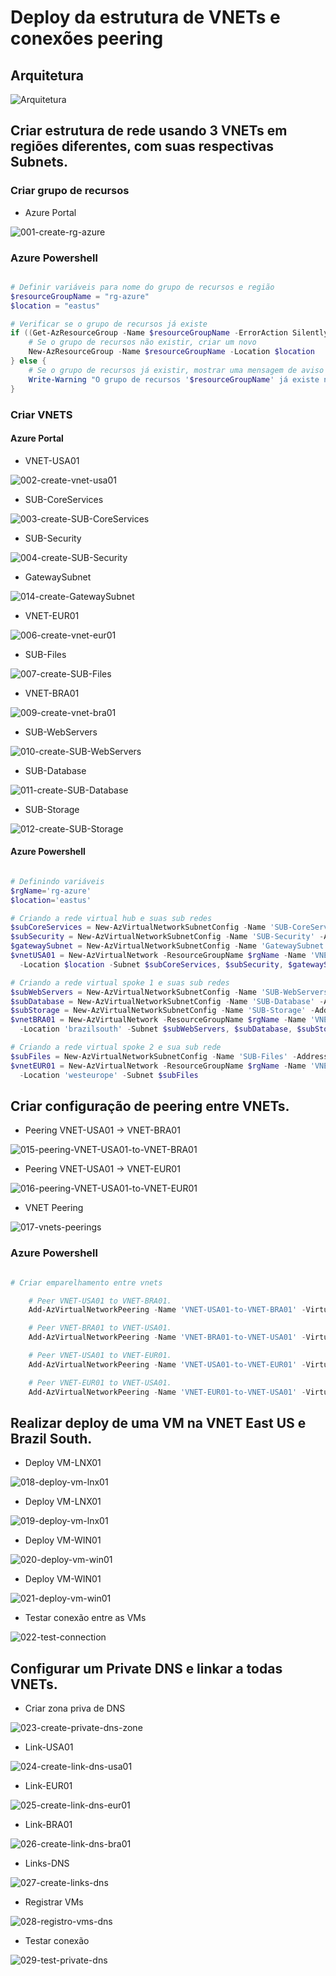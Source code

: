 # Deploy da estrutura de VNETs e conexões peering

## Arquitetura

![Arquitetura](https://user-images.githubusercontent.com/25647623/227696694-24803702-6e33-4026-8439-076dcd7959c5.png)

## Criar estrutura de rede usando 3 VNETs em regiões diferentes, com suas respectivas Subnets.

### Criar grupo de recursos

* Azure Portal


![001-create-rg-azure](https://user-images.githubusercontent.com/25647623/227694692-b7629b8c-18d9-46e4-8155-f2f269d373f9.png)


### Azure Powershell

```powershell 

# Definir variáveis para nome do grupo de recursos e região
$resourceGroupName = "rg-azure"
$location = "eastus"

# Verificar se o grupo de recursos já existe
if ((Get-AzResourceGroup -Name $resourceGroupName -ErrorAction SilentlyContinue) -eq $null) {
    # Se o grupo de recursos não existir, criar um novo
    New-AzResourceGroup -Name $resourceGroupName -Location $location
} else {
    # Se o grupo de recursos já existir, mostrar uma mensagem de aviso
    Write-Warning "O grupo de recursos '$resourceGroupName' já existe na região '$location'."
}

```

### Criar VNETS

#### Azure Portal

  
  * VNET-USA01

![002-create-vnet-usa01](https://user-images.githubusercontent.com/25647623/227694783-9a6ce49b-a381-4447-8f90-dc770de351d6.png)

  * SUB-CoreServices

![003-create-SUB-CoreServices](https://user-images.githubusercontent.com/25647623/227694854-278cbc4a-b910-4b71-871d-88d11e951f41.png)

  * SUB-Security

![004-create-SUB-Security](https://user-images.githubusercontent.com/25647623/227694937-cd6fd3eb-f994-4e4c-a193-b590088d33e1.png)

  * GatewaySubnet

![014-create-GatewaySubnet](https://user-images.githubusercontent.com/25647623/227695644-6983ab86-c942-4900-a206-80e109ef646a.png)

  * VNET-EUR01

![006-create-vnet-eur01](https://user-images.githubusercontent.com/25647623/227695582-2eff68da-6a63-4d6e-8540-74c36f1f651c.png)

  * SUB-Files

![007-create-SUB-Files](https://user-images.githubusercontent.com/25647623/227695594-3b89b9d4-ede6-4a87-bf80-b2471bf1843e.png)

  * VNET-BRA01

![009-create-vnet-bra01](https://user-images.githubusercontent.com/25647623/227695600-cf4a9c48-d0eb-4d14-bf57-46246a91f860.png)

  * SUB-WebServers

![010-create-SUB-WebServers](https://user-images.githubusercontent.com/25647623/227695609-6b3e4f2a-a713-4a47-bd17-756ac4753b0c.png)

  * SUB-Database

![011-create-SUB-Database](https://user-images.githubusercontent.com/25647623/227695616-371d304b-cae9-42f1-ac43-5819af44d240.png)

  * SUB-Storage

![012-create-SUB-Storage](https://user-images.githubusercontent.com/25647623/227695620-12ca2136-7833-4dbe-b185-592965067ef6.png)


#### Azure Powershell

```powershell

# Definindo variáveis
$rgName='rg-azure'
$location='eastus'

# Criando a rede virtual hub e suas sub redes
$subCoreServices = New-AzVirtualNetworkSubnetConfig -Name 'SUB-CoreServices' -AddressPrefix '10.1.0.0/24'
$subSecurity = New-AzVirtualNetworkSubnetConfig -Name 'SUB-Security' -AddressPrefix '10.1.1.0/24'
$gatewaySubnet = New-AzVirtualNetworkSubnetConfig -Name 'GatewaySubnet' -AddressPrefix '10.1.255.0/27'
$vnetUSA01 = New-AzVirtualNetwork -ResourceGroupName $rgName -Name 'VNET-USA01' -AddressPrefix '10.1.0.0/16' `
  -Location $location -Subnet $subCoreServices, $subSecurity, $gatewaySubnet

# Criando a rede virtual spoke 1 e suas sub redes
$subWebServers = New-AzVirtualNetworkSubnetConfig -Name 'SUB-WebServers' -AddressPrefix '10.3.0.0/24'
$subDatabase = New-AzVirtualNetworkSubnetConfig -Name 'SUB-Database' -AddressPrefix '10.3.1.0/24'
$subStorage = New-AzVirtualNetworkSubnetConfig -Name 'SUB-Storage' -AddressPrefix '10.3.2.0/24'
$vnetBRA01 = New-AzVirtualNetwork -ResourceGroupName $rgName -Name 'VNET-BRA01' -AddressPrefix '10.3.0.0/16' `
  -Location 'brazilsouth' -Subnet $subWebServers, $subDatabase, $subStorage

# Criando a rede virtual spoke 2 e sua sub rede
$subFiles = New-AzVirtualNetworkSubnetConfig -Name 'SUB-Files' -AddressPrefix '10.2.0.0/24'
$vnetEUR01 = New-AzVirtualNetwork -ResourceGroupName $rgName -Name 'VNET-EUR01' -AddressPrefix '10.2.0.0/16' `
  -Location 'westeurope' -Subnet $subFiles

```

## Criar configuração de peering entre VNETs.

* Peering VNET-USA01 -> VNET-BRA01

![015-peering-VNET-USA01-to-VNET-BRA01](https://user-images.githubusercontent.com/25647623/227696197-823fba94-9e19-4acb-9b9e-cc0cd8c3a06d.png)

* Peering VNET-USA01 -> VNET-EUR01

![016-peering-VNET-USA01-to-VNET-EUR01](https://user-images.githubusercontent.com/25647623/227696237-81c6b980-a259-47e3-a81b-5c7d28340388.png)

* VNET Peering

![017-vnets-peerings](https://user-images.githubusercontent.com/25647623/227696252-30612f38-b609-4932-9861-f0ce0637e2ba.png)

### Azure Powershell

```powershell

# Criar emparelhamento entre vnets

    # Peer VNET-USA01 to VNET-BRA01.
    Add-AzVirtualNetworkPeering -Name 'VNET-USA01-to-VNET-BRA01' -VirtualNetwork $vnetUSA01 -RemoteVirtualNetworkId $vnetBRA01.Id

    # Peer VNET-BRA01 to VNET-USA01.
    Add-AzVirtualNetworkPeering -Name 'VNET-BRA01-to-VNET-USA01' -VirtualNetwork $vnetBRA01 -RemoteVirtualNetworkId $vnetUSA01.Id

    # Peer VNET-USA01 to VNET-EUR01.
    Add-AzVirtualNetworkPeering -Name 'VNET-USA01-to-VNET-EUR01' -VirtualNetwork $vnetUSA01 -RemoteVirtualNetworkId $vnetEUR01.Id

    # Peer VNET-EUR01 to VNET-USA01.
    Add-AzVirtualNetworkPeering -Name 'VNET-EUR01-to-VNET-USA01' -VirtualNetwork $vnetEUR01 -RemoteVirtualNetworkId $vnetUSA01.Id

```

## Realizar deploy de uma VM na VNET East US e Brazil South.

* Deploy VM-LNX01

![018-deploy-vm-lnx01](https://user-images.githubusercontent.com/25647623/227696362-dbf05afd-27b7-47ec-b402-4392fbbffe99.png)

* Deploy VM-LNX01

![019-deploy-vm-lnx01](https://user-images.githubusercontent.com/25647623/227696385-e6bb7422-6c3b-4be6-92e4-bd4099ae40ec.png)

* Deploy VM-WIN01

![020-deploy-vm-win01](https://user-images.githubusercontent.com/25647623/227696404-fc62d8ca-d313-484e-a7c8-60269e9a7471.png)

* Deploy VM-WIN01

![021-deploy-vm-win01](https://user-images.githubusercontent.com/25647623/227696414-72d1d702-1060-42c3-a1e6-05164129c552.png)

* Testar conexão entre as VMs

![022-test-connection](https://user-images.githubusercontent.com/25647623/227696438-75783617-73e9-4332-8044-8d68a9d5924b.png)

## Configurar um Private DNS e linkar a todas VNETs.

* Criar zona priva de DNS

![023-create-private-dns-zone](https://user-images.githubusercontent.com/25647623/227696464-4ea9f35b-e1d2-4184-a273-176ed58cd9bf.png)

* Link-USA01

![024-create-link-dns-usa01](https://user-images.githubusercontent.com/25647623/227696492-e66a8dd4-114d-4a12-ab0f-390bcc6f7dd0.png)

* Link-EUR01

![025-create-link-dns-eur01](https://user-images.githubusercontent.com/25647623/227696504-18629343-b26c-49c3-ab0d-dd891a6a7688.png)

* Link-BRA01

![026-create-link-dns-bra01](https://user-images.githubusercontent.com/25647623/227696515-6ec838cb-97a1-4857-bdd8-381a947c484c.png)

* Links-DNS

![027-create-links-dns](https://user-images.githubusercontent.com/25647623/227696522-483cbeee-b926-4574-a8b6-087f5c9a19b0.png)

* Registrar VMs

![028-registro-vms-dns](https://user-images.githubusercontent.com/25647623/227696532-e39ec7cf-ac52-48d2-a9cf-43b100b4c874.png)

* Testar conexão

![029-test-private-dns](https://user-images.githubusercontent.com/25647623/227696555-8dec2771-8bba-4524-a254-4c97916ed56f.png)





